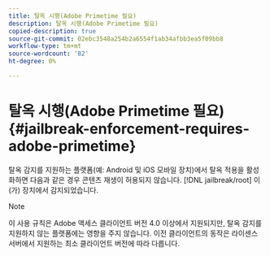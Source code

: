 ```yaml
---
title: 탈옥 시행(Adobe Primetime 필요)
description: 탈옥 시행(Adobe Primetime 필요)
copied-description: true
source-git-commit: 02ebc3548a254b2a6554f1ab34afbb3ea5f09bb8
workflow-type: tm+mt
source-wordcount: '82'
ht-degree: 0%

---
```


# 탈옥 시행(Adobe Primetime 필요) {#jailbreak-enforcement-requires-adobe-primetime}

탈옥 감지를 지원하는 플랫폼(예: Android 및 iOS 모바일 장치)에서 탈옥 적용을 활성화하면 다음과 같은 경우 콘텐츠 재생이 허용되지 않습니다. [!DNL jailbreak/root] 이(가) 장치에서 감지되었습니다.

>[!NOTE]
>
>이 사용 규칙은 Adobe 액세스 클라이언트 버전 4.0 이상에서 지원되지만, 탈옥 감지를 지원하지 않는 플랫폼에는 영향을 주지 않습니다. 이전 클라이언트의 동작은 라이센스 서버에서 지원하는 최소 클라이언트 버전에 따라 다릅니다.
